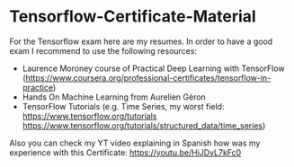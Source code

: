 # Tensorflow-Certificate-Material

For the Tensorflow exam here are my resumes. In order to have a good exam I recommend to use the following resources:

- Laurence Moroney course of Practical Deep Learning with TensorFlow (https://www.coursera.org/professional-certificates/tensorflow-in-practice)
- Hands On Machine Learning from Aurelien Géron
- TensorFlow Tutorials (e.g. Time Series, my worst field: https://www.tensorflow.org/tutorials https://www.tensorflow.org/tutorials/structured_data/time_series)

Also you can check my YT video explaining in Spanish how was my experience with this Certificate: https://youtu.be/HiJDvL7kFc0
